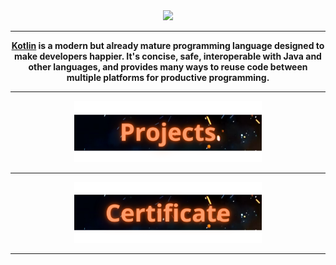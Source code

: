 <div align="center">

<img src="./Assets/strip.gif">

<hr>

<p align="center"><strong><a href="https://kotlinlang.org/">Kotlin</a> is a modern but already mature programming language designed to make developers happier. It's concise, safe, interoperable with Java and other languages, and provides many ways to reuse code between multiple platforms for productive programming.</strong><p>

<hr>

<img src="./Assets/projects.png" width="300px">

<hr>

<img src="./Assets/certificate.png" width="300px">

<hr>

</div>

